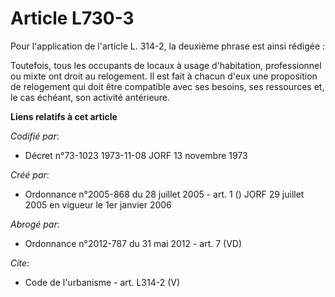 # Article L730-3

Pour l'application de l'article L. 314-2, la deuxième phrase est ainsi rédigée : 

Toutefois, tous les occupants de locaux à usage d'habitation, professionnel ou mixte ont droit au relogement. Il est fait à
chacun d'eux une proposition de relogement qui doit être compatible avec ses besoins, ses ressources et, le cas échéant, son
activité antérieure.

**Liens relatifs à cet article**

_Codifié par_:

  - Décret n°73-1023 1973-11-08 JORF 13 novembre 1973

_Créé par_:

  - Ordonnance n°2005-868 du 28 juillet 2005 - art. 1 () JORF 29 juillet 2005 en vigueur le 1er janvier 2006

_Abrogé par_:

  - Ordonnance n°2012-787 du 31 mai 2012 - art. 7 (VD)

_Cite_:

  - Code de l'urbanisme - art. L314-2 (V)
